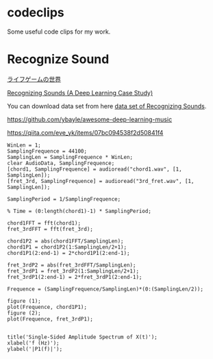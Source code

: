 # codeclips
Some useful code clips for my work.

# Recognize Sound

[ライフゲームの世界](http://aidiary.hatenablog.com/entry/20130105/1357353184)

[Recognizing Sounds (A Deep Learning Case Study)](https://medium.com/@awjuliani/recognizing-sounds-a-deep-learning-case-study-1bc37444d44d)

You can download data set from here [data set of Recognizing Sounds](https://medium.com/@awjuliani/hi-rajat-e0bf4b96dfeb).


https://github.com/ybayle/awesome-deep-learning-music


https://qiita.com/eve_yk/items/07bc094538f2d50841f4

```ocavle
WinLen = 1;
SamplingFrequence = 44100;
SamplingLen = SamplingFrequence * WinLen;
clear AudioData, SamplingFrequence;
[chord1, SamplingFrequence] = audioread("chord1.wav", [1, SamplingLen]);
[fret_3rd, SamplingFrequence] = audioread("3rd_fret.wav", [1, SamplingLen]);

SamplingPeriod = 1/SamplingFrequence;

% Time = (0:length(chord1)-1) * SamplingPeriod;

chord1FFT = fft(chord1);
fret_3rdFFT = fft(fret_3rd);

chord1P2 = abs(chord1FFT/SamplingLen);
chord1P1 = chord1P2(1:SamplingLen/2+1);
chord1P1(2:end-1) = 2*chord1P1(2:end-1);

fret_3rdP2 = abs(fret_3rdFFT/SamplingLen);
fret_3rdP1 = fret_3rdP2(1:SamplingLen/2+1);
fret_3rdP1(2:end-1) = 2*fret_3rdP1(2:end-1);

Frequence = (SamplingFrequence/SamplingLen)*(0:(SamplingLen/2));

figure (1);
plot(Frequence, chord1P1);
figure (2);
plot(Frequence, fret_3rdP1);


title('Single-Sided Amplitude Spectrum of X(t)');
xlabel('f (Hz)');
ylabel('|P1(f)|');
```
